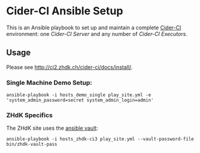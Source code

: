 Cider-CI Ansible Setup
======================

This is an Ansible playbook to set up and maintain a complete
[Cider-CI](https://github.com/cider-ci/cider-ci) environment: one _Cider-CI
Server_ and any number of _Cider-CI Executors_.


Usage
-----

Please see <http://ci2.zhdk.ch/cider-ci/docs/install/>.

### Single Machine Demo Setup:

    ansible-playbook -i hosts_demo_single play_site.yml -e 'system_admin_password=secret system_admin_login=admin'


### ZHdK Specifics

The ZHdK site uses the [ansible vault](https://docs.ansible.com/playbooks_vault.html):

    ansible-playbook -i hosts_zhdk-ci3 play_site.yml --vault-password-file bin/zhdk-vault-pass


